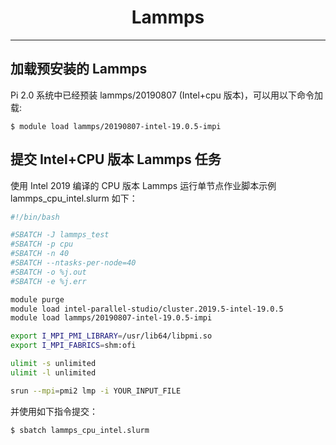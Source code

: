 # <center>Lammps</center> 

-----

## 加载预安装的 Lammps

Pi 2.0 系统中已经预装 lammps/20190807 (Intel+cpu 版本)，可以用以下命令加载: 

```
$ module load lammps/20190807-intel-19.0.5-impi
```

## 提交 Intel+CPU 版本 Lammps 任务

使用 Intel 2019 编译的 CPU 版本 Lammps 运行单节点作业脚本示例 lammps_cpu_intel.slurm 如下：


```bash
#!/bin/bash

#SBATCH -J lammps_test
#SBATCH -p cpu
#SBATCH -n 40
#SBATCH --ntasks-per-node=40
#SBATCH -o %j.out
#SBATCH -e %j.err

module purge
module load intel-parallel-studio/cluster.2019.5-intel-19.0.5
module load lammps/20190807-intel-19.0.5-impi

export I_MPI_PMI_LIBRARY=/usr/lib64/libpmi.so
export I_MPI_FABRICS=shm:ofi

ulimit -s unlimited
ulimit -l unlimited

srun --mpi=pmi2 lmp -i YOUR_INPUT_FILE
```

并使用如下指令提交：

```bash
$ sbatch lammps_cpu_intel.slurm
```
